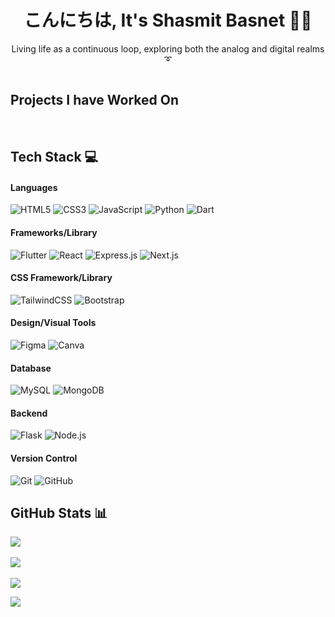 <h1 align="center"> こんにちは, It's Shasmit Basnet 👨‍💻 </br> 
</h1>
<p align="center">Living life as a continuous loop, exploring both the analog and digital realms ➰</p>
<p align="center">

<div  align="center">
<!--  <a href="https://shasmitbasnet.netlify.app/" target="_blank"><img alt="" src="https://img.shields.io/badge/Portfolio-000?logo=vercel&logoColor=yellow&style=for-the-badge" style="vertical-align:center" /></a> -->
<a href="https://www.linkedin.com/in/shasmit-basnet-777b3420a/" target="_blank"><img alt="" src="https://img.shields.io/badge/LinkedIn-000?logo=linkedin&logoColor=0A66C2&style=for-the-badge" style="vertical-align:center" /></a></p>
</div>

## Projects I have Worked On
<a href="https://github.com/Shasmit/Driver-Dai" target="_blank"><img alt="" src="https://img.shields.io/badge/App-DRIVER%20DAI-blue"/></a>
<a href="https://projodummy.netlify.app/" target="_blank"><img alt="" src="https://img.shields.io/badge/Web-PROJO-brightgreen"/></a>
<a href="https://sakshamnepal.netlify.app/" target="_blank"><img alt="" src="https://img.shields.io/badge/Web-AAGYAT-lightgrey"/></a></p>


## Tech Stack 💻
#### Languages
![HTML5](https://img.shields.io/badge/-HTML5-000?style=for-the-badge&logo=html5)
![CSS3](https://img.shields.io/badge/-CSS3-000?style=for-the-badge&logo=css3)
![JavaScript](https://img.shields.io/badge/-JavaScript-000?style=for-the-badge&logo=javascript)
![Python](https://img.shields.io/badge/python-000?style=for-the-badge&logo=python&logoColor=ffdd54)
![Dart](https://img.shields.io/badge/Dart-000?style=for-the-badge&logo=dart&logoColor=00FFFF)

#### Frameworks/Library
![Flutter](https://img.shields.io/badge/-Flutter-000?style=for-the-badge&logo=flutter)
![React](https://img.shields.io/badge/-ReactJS-000?style=for-the-badge&logo=react)
![Express.js](https://img.shields.io/badge/-Express.js-000?style=for-the-badge&logo=express&logoColor=00000)
![Next.js](https://img.shields.io/badge/-Next.js-000?style=for-the-badge&logo=Next.js&logoColor=FFFFFF)


#### CSS Framework/Library
![TailwindCSS](https://img.shields.io/badge/-TailwindCSS-000?style=for-the-badge&logo=tailwind-css)
![Bootstrap](https://img.shields.io/badge/-Bootstrap-000?style=for-the-badge&logo=bootstrap)

#### Design/Visual Tools
![Figma](https://img.shields.io/badge/-figma-000?style=for-the-badge&logo=figma)
![Canva](https://img.shields.io/badge/-Canva-000?style=for-the-badge&logo=canva)

#### Database
![MySQL](https://img.shields.io/badge/mysql-000.svg?style=for-the-badge&logo=mysql&logoColor=white)
![MongoDB](https://img.shields.io/badge/-MongoDB-000?style=for-the-badge&logo=mongodb)

#### Backend
![Flask](https://img.shields.io/badge/flask-%23000.svg?style=for-the-badge&logo=flask&logoColor=white)
![Node.js](https://img.shields.io/badge/Node.js-%23000.svg?style=for-the-badge&logo=node.js&logoColor=6FA760)

#### Version Control
![Git](https://img.shields.io/badge/-Git-000?style=for-the-badge&logo=git)
![GitHub](https://img.shields.io/badge/-GitHub-000?style=for-the-badge&logo=github)

## GitHub Stats 📊
![](https://github-readme-stats.vercel.app/api?username=shasmit&theme=react&hide_border=false&include_all_commits=true&count_private=true)<br/><br/>
![](https://github-readme-streak-stats.herokuapp.com/?user=shasmit&theme=react&hide_border=false)<br/><br/>
![](https://github-readme-stats.vercel.app/api/top-langs/?username=shasmit&theme=react&hide_border=false&include_all_commits=true&count_private=true&layout=compact)

[![](https://visitcount.itsvg.in/api?id=nischalbista0&pretty=true)](https://github-visitor-counter-pro.vercel.app)
